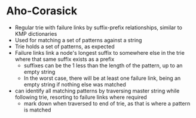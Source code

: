 # Aho-Corasick
- Regular trie with failure links by suffix-prefix relationships, similar to KMP dictionaries
- Used for matching a set of patterns against a string
- Trie holds a set of patterns, as expected
- Failure links link a node's longest suffix to somewhere else in the trie where that same suffix exists as a prefix
  - suffixes can be the 1 less than the length of the pattern, up to an empty string
  - In the worst case, there will be at least one failure link, being an empty string if nothing else was matched
- can identify all matching patterns by traversing master string while following trie, resorting to failure links where required
  - mark down when traversed to end of trie, as that is where a pattern is matched
